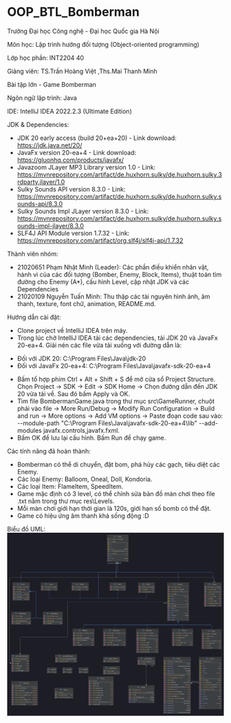 # OOP_BTL_Bomberman
Trường Đại học Công nghệ - Đại học Quốc gia Hà Nội

Môn học: Lập trình hướng đối tượng (Object-oriented programming)

Lớp học phần: INT2204 40

Giảng viên: TS.Trần Hoàng Việt ,Ths.Mai Thanh Minh

Bài tập lớn - Game Bomberman

Ngôn ngữ lập trình: Java

IDE: IntelliJ IDEA 2022.2.3 (Ultimate Edition)

JDK & Dependencies:

- JDK 20 early access (build 20+ea+20) - Link download: https://jdk.java.net/20/
- JavaFx version 20-ea+4 - Link download: https://gluonhq.com/products/javafx/
- Javazoom JLayer MP3 Library version 1.0 -
  Link: https://mvnrepository.com/artifact/de.huxhorn.sulky/de.huxhorn.sulky.3rdparty.jlayer/1.0
- Sulky Sounds API version 8.3.0 -
  Link: https://mvnrepository.com/artifact/de.huxhorn.sulky/de.huxhorn.sulky.sounds-api/8.3.0
- Sulky Sounds Impl JLayer version 8.3.0 -
  Link: https://mvnrepository.com/artifact/de.huxhorn.sulky/de.huxhorn.sulky.sounds-impl-jlayer/8.3.0
- SLF4J API Module version 1.7.32 - Link: https://mvnrepository.com/artifact/org.slf4j/slf4j-api/1.7.32

Thành viên nhóm:

- 21020651 Phạm Nhật Minh (Leader): Các phần điều khiển nhân vật, hành vi của các đối tượng (Bomber, Enemy, Block,
  Items), thuật toán tìm đường cho Enemy (A*), cấu hình Level, cập nhật JDK và các Dependencies
- 21020109 Nguyễn Tuấn Minh: Thu thập các tài nguyên hình ảnh, âm thanh, texture, font chữ, animation, README.md.

Hướng dẫn cài đặt:

- Clone project về IntelliJ IDEA trên máy.
- Trong lúc chờ IntelliJ IDEA tải các dependencies, tải JDK 20 và JavaFx 20-ea+4. Giải nén các file vừa tải xuống với
  đường dẫn là:

* Đối với JDK 20: C:\Program Files\Java\jdk-20
* Đối với JavaFx 20-ea+4: C:\Program Files\Java\javafx-sdk-20-ea+4

- Bấm tổ hợp phím Ctrl + Alt + Shift + S để mở cửa sổ Project Structure. Chọn Project -> SDK -> Edit -> SDK Home -> Chọn
  đường dẫn đến JDK 20 vừa tải về. Sau đó bấm Apply và OK.
- Tìm file BombermanGame.java trong thư mục src\GameRunner\, chuột phải vào file -> More Run/Debug -> Modify Run
  Configuration -> Build and run -> More options -> Add VM options -> Paste đoạn code sau vào: --module-path "C:\Program Files\Java\javafx-sdk-20-ea+4\lib" --add-modules javafx.controls,javafx.fxml.
- Bấm OK để lưu lại cấu hình. Bấm Run để chạy game.

Các tính năng đã hoàn thành:

- Bomberman có thể di chuyển, đặt bom, phá hủy các gạch, tiêu diệt các Enemy.
- Các loại Enemy: Balloom, Oneal, Doll, Kondoria.
- Các loại Item: FlameItem, SpeedItem.
- Game mặc định có 3 level, có thể chỉnh sửa bản đồ màn chơi theo file .txt nằm trong thư mục res\Levels.
- Mỗi màn chơi giới hạn thời gian là 120s, giới hạn số bomb có thể đặt.
- Game có hiệu ứng âm thanh khá sống động :D

Biểu đồ UML:
![Diagram](UML.png)
